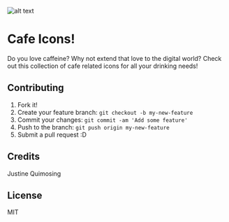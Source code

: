 ![alt text](https://i.pinimg.com/originals/a8/c9/77/a8c97786c9f102118235bf16c026e069.jpg)

# Cafe Icons!

Do you love caffeine? Why not extend that love to the digital world? Check out this collection of cafe related icons for all your drinking needs!

## Contributing

1. Fork it!
2. Create your feature branch: `git checkout -b my-new-feature`
3. Commit your changes: `git commit -am 'Add some feature'`
4. Push to the branch: `git push origin my-new-feature`
5. Submit a pull request :D

## Credits

Justine Quimosing

## License
MIT
